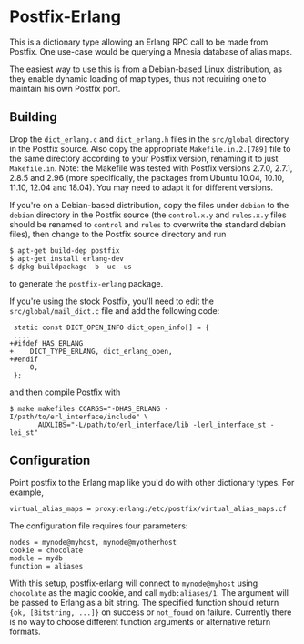 Postfix-Erlang
==============

This is a dictionary type allowing an Erlang RPC call to be made from Postfix.
One use-case would be querying a Mnesia database of alias maps.

The easiest way to use this is from a Debian-based Linux distribution, as they
enable dynamic loading of map types, thus not requiring one to maintain his own
Postfix port.

Building
--------

Drop the `dict_erlang.c` and `dict_erlang.h` files in the `src/global` directory
in the Postfix source. Also copy the appropriate `Makefile.in.2.[789]` file to
the same directory according to your Postfix version, renaming it to just
`Makefile.in`. Note: the Makefile was tested with Postfix versions 2.7.0, 2.7.1,
2.8.5 and 2.96 (more specifically, the packages from Ubuntu 10.04, 10.10, 11.10,
12.04 and 18.04).
You may need to adapt it for different versions.

If you're on a Debian-based distribution, copy the files under `debian` to the
`debian` directory in the Postfix source (the `control.x.y` and `rules.x.y`
files should be renamed to `control` and `rules` to overwrite the standard
debian files), then change to the Postfix source directory and run

    $ apt-get build-dep postfix
    $ apt-get install erlang-dev
    $ dpkg-buildpackage -b -uc -us

to generate the `postfix-erlang` package.

If you're using the stock Postfix, you'll need to edit the
`src/global/mail_dict.c` file and add the following code:

     static const DICT_OPEN_INFO dict_open_info[] = {
     ....
    +#ifdef HAS_ERLANG
    +    DICT_TYPE_ERLANG, dict_erlang_open,
    +#endif
         0,
     };

and then compile Postfix with

    $ make makefiles CCARGS="-DHAS_ERLANG -I/path/to/erl_interface/include" \
           AUXLIBS="-L/path/to/erl_interface/lib -lerl_interface_st -lei_st"


Configuration
-------------

Point postfix to the Erlang map like you'd do with other dictionary types.
For example,

    virtual_alias_maps = proxy:erlang:/etc/postfix/virtual_alias_maps.cf

The configuration file requires four parameters:

    nodes = mynode@myhost, mynode@myotherhost
    cookie = chocolate
    module = mydb
    function = aliases

With this setup, postfix-erlang will connect to `mynode@myhost` using
`chocolate` as the magic cookie, and call `mydb:aliases/1`. The argument will
be passed to Erlang as a bit string. The specified function should return
`{ok, [Bitstring, ...]}` on success or `not_found` on failure. Currently there
is no way to choose different function arguments or alternative return formats.
